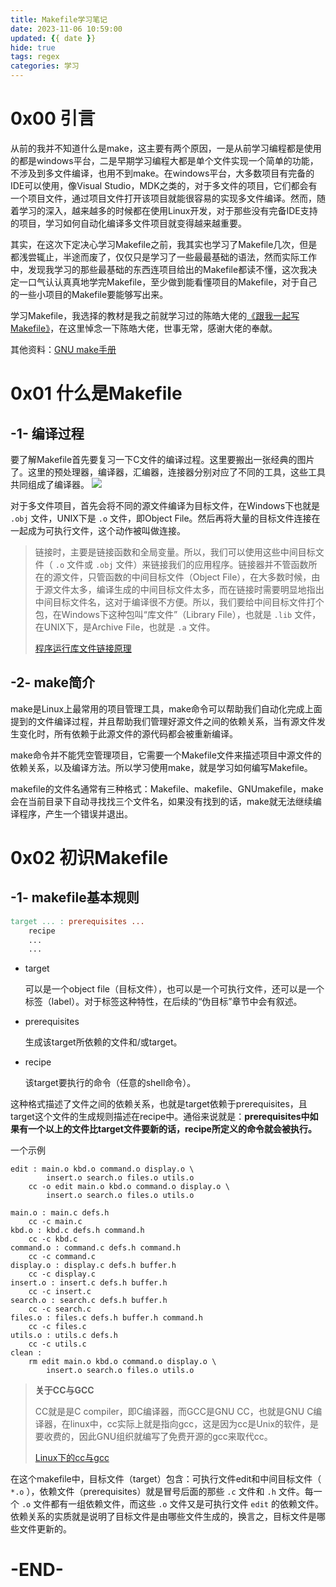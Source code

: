 ```yaml
---
title: Makefile学习笔记
date: 2023-11-06 10:59:00
updated: {{ date }}
hide: true
tags: regex
categories: 学习
---
```




# 0x00 引言

从前的我并不知道什么是make，这主要有两个原因，一是从前学习编程都是使用的都是windows平台，二是早期学习编程大都是单个文件实现一个简单的功能，不涉及到多文件编译，也用不到make。在windows平台，大多数项目有完备的IDE可以使用，像Visual Studio，MDK之类的，对于多文件的项目，它们都会有一个项目文件，通过项目文件打开该项目就能很容易的实现多文件编译。然而，随着学习的深入，越来越多的时候都在使用Linux开发，对于那些没有完备IDE支持的项目，学习如何自动化编译多文件项目就变得越来越重要。

其实，在这次下定决心学习Makefile之前，我其实也学习了Makefile几次，但是都浅尝辄止，半途而废了，仅仅只是学习了一些最最基础的语法，然而实际工作中，发现我学习的那些最基础的东西连项目给出的Makefile都读不懂，这次我决定一口气认认真真地学完Makefile，至少做到能看懂项目的Makefile，对于自己的一些小项目的Makefile要能够写出来。

学习Makefile，我选择的教材是我之前就学习过的陈皓大佬的[《跟我一起写Makefile》](https://seisman.github.io/how-to-write-makefile/overview.html)，在这里悼念一下陈皓大佬，世事无常，感谢大佬的奉献。

其他资料：[GNU make手册](https://www.gnu.org/software/make/manual/make.html)

# 0x01 什么是Makefile

## -1- 编译过程

要了解Makefile首先要复习一下C文件的编译过程。这里要搬出一张经典的图片了。这里的预处理器，编译器，汇编器，连接器分别对应了不同的工具，这些工具共同组成了编译器。
![](https://gcore.jsdelivr.net/gh/GoooForward/picture@main/note-image/202311061550545.png)

对于多文件项目，首先会将不同的源文件编译为目标文件，在Windows下也就是 `.obj` 文件，UNIX下是 `.o` 文件，即Object File。然后再将大量的目标文件连接在一起成为可执行文件，这个动作被叫做连接。

> 链接时，主要是链接函数和全局变量。所以，我们可以使用这些中间目标文件（ `.o` 文件或 `.obj` 文件）来链接我们的应用程序。链接器并不管函数所在的源文件，只管函数的中间目标文件（Object File），在大多数时候，由于源文件太多，编译生成的中间目标文件太多，而在链接时需要明显地指出中间目标文件名，这对于编译很不方便。所以，我们要给中间目标文件打个包，在Windows下这种包叫“库文件”（Library File），也就是 `.lib` 文件，在UNIX下，是Archive File，也就是 `.a` 文件。
>
> [程序运行库文件链接原理](https://blog.csdn.net/ahelloyou/article/details/112620353)



## -2- make简介

make是Linux上最常用的项目管理工具，make命令可以帮助我们自动化完成上面提到的文件编译过程，并且帮助我们管理好源文件之间的依赖关系，当有源文件发生变化时，所有依赖于此源文件的源代码都会被重新编译。

make命令并不能凭空管理项目，它需要一个Makefile文件来描述项目中源文件的依赖关系，以及编译方法。所以学习使用make，就是学习如何编写Makefile。

makefile的文件名通常有三种格式：Makefile、makefile、GNUmakefile，make会在当前目录下自动寻找找三个文件名，如果没有找到的话，make就无法继续编译程序，产生一个错误并退出。



# 0x02 初识Makefile



## -1- makefile基本规则

```makefile
target ... : prerequisites ...
    recipe
    ...
    ...
```

* target

  可以是一个object file（目标文件），也可以是一个可执行文件，还可以是一个标签（label）。对于标签这种特性，在后续的“伪目标”章节中会有叙述。

* prerequisites

  生成该target所依赖的文件和/或target。

* recipe

  该target要执行的命令（任意的shell命令）。



这种格式描述了文件之间的依赖关系，也就是target依赖于prerequisites，且target这个文件的生成规则描述在recipe中。通俗来说就是：**prerequisites中如果有一个以上的文件比target文件要新的话，recipe所定义的命令就会被执行。**



一个示例

```
edit : main.o kbd.o command.o display.o \
        insert.o search.o files.o utils.o
    cc -o edit main.o kbd.o command.o display.o \
        insert.o search.o files.o utils.o

main.o : main.c defs.h
    cc -c main.c
kbd.o : kbd.c defs.h command.h
    cc -c kbd.c
command.o : command.c defs.h command.h
    cc -c command.c
display.o : display.c defs.h buffer.h
    cc -c display.c
insert.o : insert.c defs.h buffer.h
    cc -c insert.c
search.o : search.c defs.h buffer.h
    cc -c search.c
files.o : files.c defs.h buffer.h command.h
    cc -c files.c
utils.o : utils.c defs.h
    cc -c utils.c
clean :
    rm edit main.o kbd.o command.o display.o \
        insert.o search.o files.o utils.o
```

> **关于CC与GCC**
>
> CC就是是C compiler，即C编译器，而GCC是GNU CC，也就是GNU C编译器，在linux中，cc实际上就是指向gcc，这是因为cc是Unix的软件，是要收费的，因此GNU组织就编写了免费开源的gcc来取代cc。
>
> [Linux下的cc与gcc](https://www.cnblogs.com/zhouyinhui/archive/2010/02/01/1661078.html)



在这个makefile中，目标文件（target）包含：可执行文件edit和中间目标文件（ `*.o` ），依赖文件（prerequisites）就是冒号后面的那些 `.c` 文件和 `.h` 文件。每一个 `.o` 文件都有一组依赖文件，而这些 `.o` 文件又是可执行文件 `edit` 的依赖文件。依赖关系的实质就是说明了目标文件是由哪些文件生成的，换言之，目标文件是哪些文件更新的。



# -END-

